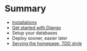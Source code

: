 # Summary

* [Installations](installations.md)
* [Get started with Django](get-started-with-django.md)
* Setup your databases
* Deploy sooner, easier later
* [Serving the homepage, TDD style](serving-homepage-tdd.md)
